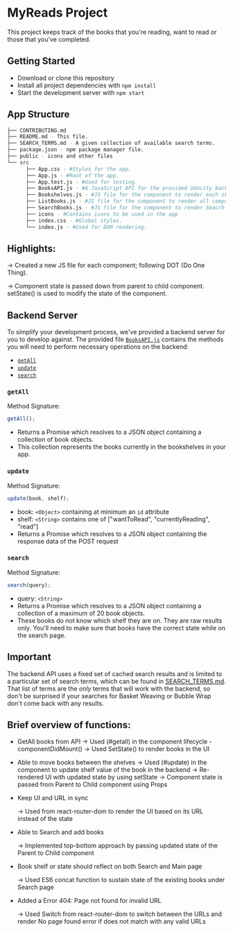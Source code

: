 # MyReads Project

This project keeps track of the books that you're reading, want to read or those that you've completed.

## Getting Started

- Download or clone this repository
- Install all project dependencies with `npm install`
- Start the development server with `npm start`

## App Structure

```bash
├── CONTRIBUTING.md
├── README.md - This file.
├── SEARCH_TERMS.md - A given collection of available search terms.
├── package.json - npm package manager file.
├── public - icons and other files
└── src
      ├── App.css - #Styles for the app.
      ├── App.js - #Root of the app.
      ├── App.test.js - #Used for testing.
      ├── BooksAPI.js - #A JavaScript API for the provided Udacity backend.
      ├── Bookshelves.js - #JS file for the component to render each shelf items.
      ├── ListBooks.js - #JS file for the component to render all components on the page.
      ├── SearchBooks.js - #JS file for the component to render Seacrh books page.
      ├── icons - #Contains icons to be used in the app
      ├── index.css - #Global styles.
      └── index.js - #Used for DOM rendering.
```

## Highlights:

-> Created a new JS file for each component; following DOT (Do One Thing).


-> Component state is passed down from parent to child component. setState() is used to modify the state of the component.

## Backend Server

To simplify your development process, we've provided a backend server for you to develop against. The provided file [`BooksAPI.js`](src/BooksAPI.js) contains the methods you will need to perform necessary operations on the backend:

- [`getAll`](#getall)
- [`update`](#update)
- [`search`](#search)

### `getAll`

Method Signature:

```js
getAll();
```

- Returns a Promise which resolves to a JSON object containing a collection of book objects.
- This collection represents the books currently in the bookshelves in your app.

### `update`

Method Signature:

```js
update(book, shelf);
```

- book: `<Object>` containing at minimum an `id` attribute
- shelf: `<String>` contains one of ["wantToRead", "currentlyReading", "read"]
- Returns a Promise which resolves to a JSON object containing the response data of the POST request

### `search`

Method Signature:

```js
search(query);
```

- query: `<String>`
- Returns a Promise which resolves to a JSON object containing a collection of a maximum of 20 book objects.
- These books do not know which shelf they are on. They are raw results only. You'll need to make sure that books have the correct state while on the search page.

## Important

The backend API uses a fixed set of cached search results and is limited to a particular set of search terms, which can be found in [SEARCH_TERMS.md](SEARCH_TERMS.md). That list of terms are the _only_ terms that will work with the backend, so don't be surprised if your searches for Basket Weaving or Bubble Wrap don't come back with any results.

## Brief overview of functions:

- GetAll books from API
  -> Used (#getall) in the component lifecycle - componentDidMount()
  -> Used SetState() to render books in the UI

- Able to move books between the shelves
  -> Used (#update) in the component to update shelf value of the book in the backend
  -> Re-rendered UI with updated state by using setState
  -> Component state is passed from Parent to Child component using Props

- Keep UI and URL in sync

  -> Used <BrowserRouter /> from react-router-dom to render the UI based on its URL instead of the state

- Able to Search and add books

  -> Implemented top-bottom approach by passing updated state of the Parent to Child component

- Book shelf or state should reflect on both Search and Main page

  -> Used ES6 concat function to sustain state of the existing books under Search page

- Added a Error 404: Page not found for invalid URL

  -> Used Switch from react-router-dom to switch between the URLs and render No page found error if does not match with any valid URLs
